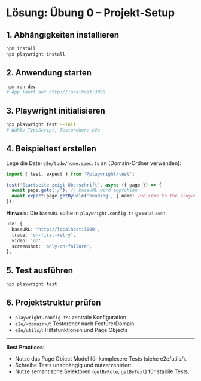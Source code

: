 # Lösung: Übung 0 – Projekt-Setup

## 1. Abhängigkeiten installieren
```bash
npm install
npx playwright install
```

## 2. Anwendung starten
```bash
npm run dev
# App läuft auf http://localhost:3000
```

## 3. Playwright initialisieren
```bash
npx playwright test --init
# Wähle TypeScript, Testordner: e2e
```

## 4. Beispieltest erstellen
Lege die Datei `e2e/todo/home.spec.ts` an (Domain-Ordner verwenden):

```typescript
import { test, expect } from '@playwright/test';

test('Startseite zeigt Überschrift', async ({ page }) => {
  await page.goto('/'); // baseURL wird empfohlen
  await expect(page.getByRole('heading', { name: /welcome to the playwright demo app/i })).toBeVisible();
});
```

**Hinweis:** Die `baseURL` sollte in `playwright.config.ts` gesetzt sein:
```typescript
use: {
  baseURL: 'http://localhost:3000',
  trace: 'on-first-retry',
  video: 'on',
  screenshot: 'only-on-failure',
},
```

## 5. Test ausführen
```bash
npx playwright test
```

## 6. Projektstruktur prüfen
- `playwright.config.ts`: zentrale Konfiguration
- `e2e/<domain>/`: Testordner nach Feature/Domain
- `e2e/utils/`: Hilfsfunktionen und Page Objects

---
**Best Practices:**
- Nutze das Page Object Model für komplexere Tests (siehe e2e/utils/).
- Schreibe Tests unabhängig und nutzerzentriert.
- Nutze semantische Selektoren (`getByRole`, `getByText`) für stabile Tests.
